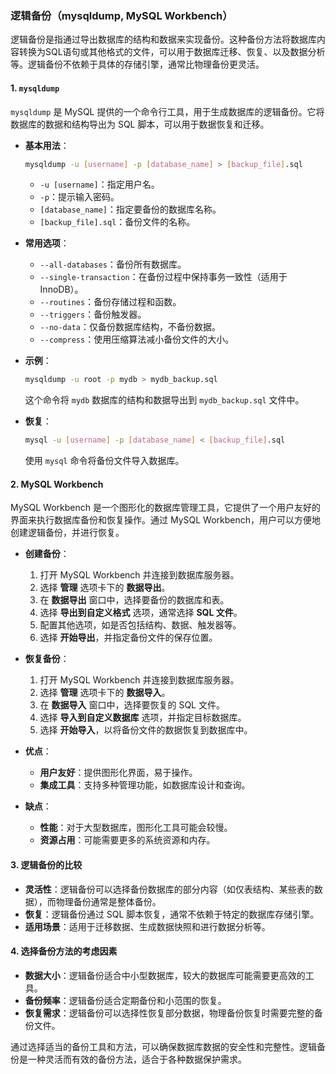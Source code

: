 ### 逻辑备份（mysqldump, MySQL Workbench）

逻辑备份是指通过导出数据库的结构和数据来实现备份。这种备份方法将数据库内容转换为SQL语句或其他格式的文件，可以用于数据库迁移、恢复、以及数据分析等。逻辑备份不依赖于具体的存储引擎，通常比物理备份更灵活。

#### 1. **`mysqldump`**

`mysqldump` 是 MySQL 提供的一个命令行工具，用于生成数据库的逻辑备份。它将数据库的数据和结构导出为 SQL 脚本，可以用于数据恢复和迁移。

- **基本用法**：
  ```bash
  mysqldump -u [username] -p [database_name] > [backup_file].sql
  ```

  - `-u [username]`：指定用户名。
  - `-p`：提示输入密码。
  - `[database_name]`：指定要备份的数据库名称。
  - `[backup_file].sql`：备份文件的名称。

- **常用选项**：
  - `--all-databases`：备份所有数据库。
  - `--single-transaction`：在备份过程中保持事务一致性（适用于 InnoDB）。
  - `--routines`：备份存储过程和函数。
  - `--triggers`：备份触发器。
  - `--no-data`：仅备份数据库结构，不备份数据。
  - `--compress`：使用压缩算法减小备份文件的大小。

- **示例**：
  ```bash
  mysqldump -u root -p mydb > mydb_backup.sql
  ```

  这个命令将 `mydb` 数据库的结构和数据导出到 `mydb_backup.sql` 文件中。

- **恢复**：
  ```bash
  mysql -u [username] -p [database_name] < [backup_file].sql
  ```

  使用 `mysql` 命令将备份文件导入数据库。

#### 2. **MySQL Workbench**

MySQL Workbench 是一个图形化的数据库管理工具，它提供了一个用户友好的界面来执行数据库备份和恢复操作。通过 MySQL Workbench，用户可以方便地创建逻辑备份，并进行恢复。

- **创建备份**：
  1. 打开 MySQL Workbench 并连接到数据库服务器。
  2. 选择 **管理** 选项卡下的 **数据导出**。
  3. 在 **数据导出** 窗口中，选择要备份的数据库和表。
  4. 选择 **导出到自定义格式** 选项，通常选择 **SQL 文件**。
  5. 配置其他选项，如是否包括结构、数据、触发器等。
  6. 选择 **开始导出**，并指定备份文件的保存位置。

- **恢复备份**：
  1. 打开 MySQL Workbench 并连接到数据库服务器。
  2. 选择 **管理** 选项卡下的 **数据导入**。
  3. 在 **数据导入** 窗口中，选择要恢复的 SQL 文件。
  4. 选择 **导入到自定义数据库** 选项，并指定目标数据库。
  5. 选择 **开始导入**，以将备份文件的数据恢复到数据库中。

- **优点**：
  - **用户友好**：提供图形化界面，易于操作。
  - **集成工具**：支持多种管理功能，如数据库设计和查询。

- **缺点**：
  - **性能**：对于大型数据库，图形化工具可能会较慢。
  - **资源占用**：可能需要更多的系统资源和内存。

#### 3. **逻辑备份的比较**

- **灵活性**：逻辑备份可以选择备份数据库的部分内容（如仅表结构、某些表的数据），而物理备份通常是整体备份。
- **恢复**：逻辑备份通过 SQL 脚本恢复，通常不依赖于特定的数据库存储引擎。
- **适用场景**：适用于迁移数据、生成数据快照和进行数据分析等。

#### 4. **选择备份方法的考虑因素**

- **数据大小**：逻辑备份适合中小型数据库，较大的数据库可能需要更高效的工具。
- **备份频率**：逻辑备份适合定期备份和小范围的恢复。
- **恢复需求**：逻辑备份可以选择性恢复部分数据，物理备份恢复时需要完整的备份文件。

通过选择适当的备份工具和方法，可以确保数据库数据的安全性和完整性。逻辑备份是一种灵活而有效的备份方法，适合于各种数据保护需求。